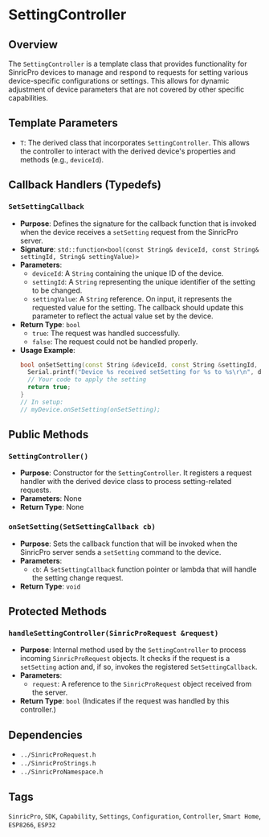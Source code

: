 # SettingController

## Overview
The `SettingController` is a template class that provides functionality for SinricPro devices to manage and respond to requests for setting various device-specific configurations or settings. This allows for dynamic adjustment of device parameters that are not covered by other specific capabilities.

## Template Parameters
*   `T`: The derived class that incorporates `SettingController`. This allows the controller to interact with the derived device's properties and methods (e.g., `deviceId`).

## Callback Handlers (Typedefs)

### `SetSettingCallback`
*   **Purpose**: Defines the signature for the callback function that is invoked when the device receives a `setSetting` request from the SinricPro server.
*   **Signature**: `std::function<bool(const String& deviceId, const String& settingId, String& settingValue)>`
*   **Parameters**:
    *   `deviceId`: A `String` containing the unique ID of the device.
    *   `settingId`: A `String` representing the unique identifier of the setting to be changed.
    *   `settingValue`: A `String` reference. On input, it represents the requested value for the setting. The callback should update this parameter to reflect the actual value set by the device.
*   **Return Type**: `bool`
    *   `true`: The request was handled successfully.
    *   `false`: The request could not be handled properly.
*   **Usage Example**:
    ```cpp
    bool onSetSetting(const String &deviceId, const String &settingId, String &settingValue) {
      Serial.printf("Device %s received setSetting for %s to %s\r\n", deviceId.c_str(), settingId.c_str(), settingValue.c_str());
      // Your code to apply the setting
      return true;
    }
    // In setup:
    // myDevice.onSetSetting(onSetSetting);
    ```

## Public Methods

### `SettingController()`
*   **Purpose**: Constructor for the `SettingController`. It registers a request handler with the derived device class to process setting-related requests.
*   **Parameters**: None
*   **Return Type**: None

### `onSetSetting(SetSettingCallback cb)`
*   **Purpose**: Sets the callback function that will be invoked when the SinricPro server sends a `setSetting` command to the device.
*   **Parameters**:
    *   `cb`: A `SetSettingCallback` function pointer or lambda that will handle the setting change request.
*   **Return Type**: `void`

## Protected Methods

### `handleSettingController(SinricProRequest &request)`
*   **Purpose**: Internal method used by the `SettingController` to process incoming `SinricProRequest` objects. It checks if the request is a `setSetting` action and, if so, invokes the registered `SetSettingCallback`.
*   **Parameters**:
    *   `request`: A reference to the `SinricProRequest` object received from the server.
*   **Return Type**: `bool` (Indicates if the request was handled by this controller.)

## Dependencies
*   `../SinricProRequest.h`
*   `../SinricProStrings.h`
*   `../SinricProNamespace.h`

## Tags
`SinricPro`, `SDK`, `Capability`, `Settings`, `Configuration`, `Controller`, `Smart Home`, `ESP8266`, `ESP32`
